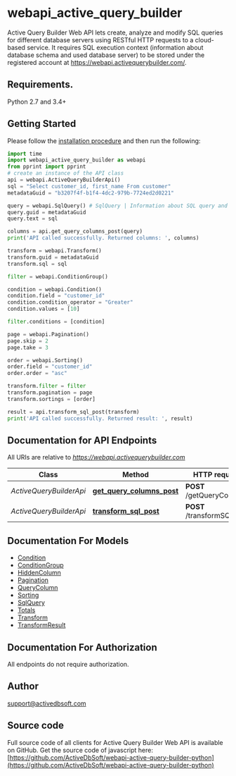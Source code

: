 # webapi_active_query_builder
Active Query Builder Web API lets create, analyze and modify SQL queries for different database servers using RESTful HTTP requests to a cloud-based service. It requires SQL execution context (information about database schema and used database server) to be stored under the registered account at https://webapi.activequerybuilder.com/.

## Requirements.

Python 2.7 and 3.4+

## Getting Started

Please follow the [installation procedure](#installation--usage) and then run the following:

```python
import time
import webapi_active_query_builder as webapi
from pprint import pprint
# create an instance of the API class
api = webapi.ActiveQueryBuilderApi()
sql = "Select customer_id, first_name From customer"
metadataGuid = "b3207f4f-b1f4-4dc2-979b-7724ed2d0221"

query = webapi.SqlQuery() # SqlQuery | Information about SQL query and it's context.
query.guid = metadataGuid
query.text = sql

columns = api.get_query_columns_post(query)
print('API called successfully. Returned columns: ', columns)

transform = webapi.Transform()
transform.guid = metadataGuid
transform.sql = sql

filter = webapi.ConditionGroup()

condition = webapi.Condition()
condition.field = "customer_id"
condition.condition_operator = "Greater"
condition.values = [10]

filter.conditions = [condition]

page = webapi.Pagination()
page.skip = 2
page.take = 3

order = webapi.Sorting()
order.field = "customer_id"
order.order = "asc"

transform.filter = filter
transform.pagination = page
transform.sortings = [order]

result = api.transform_sql_post(transform)
print('API called successfully. Returned result: ', result)
```

## Documentation for API Endpoints

All URIs are relative to *https://webapi.activequerybuilder.com*

Class | Method | HTTP request | Description
------------ | ------------- | ------------- | -------------
*ActiveQueryBuilderApi* | [**get_query_columns_post**](docs/ActiveQueryBuilderApi.md#get_query_columns_post) | **POST** /getQueryColumns | 
*ActiveQueryBuilderApi* | [**transform_sql_post**](docs/ActiveQueryBuilderApi.md#transform_sql_post) | **POST** /transformSQL | 


## Documentation For Models

 - [Condition](docs/Condition.md)
 - [ConditionGroup](docs/ConditionGroup.md)
 - [HiddenColumn](docs/HiddenColumn.md)
 - [Pagination](docs/Pagination.md)
 - [QueryColumn](docs/QueryColumn.md)
 - [Sorting](docs/Sorting.md)
 - [SqlQuery](docs/SqlQuery.md)
 - [Totals](docs/Totals.md)
 - [Transform](docs/Transform.md)
 - [TransformResult](docs/TransformResult.md)


## Documentation For Authorization

 All endpoints do not require authorization.


## Author

support@activedbsoft.com


## Source code
Full source code of all clients for Active Query Builder Web API is available on GitHub. Get the source code of javascript here: [https://github.com/ActiveDbSoft/webapi-active-query-builder-python](https://github.com/ActiveDbSoft/webapi-active-query-builder-python)
